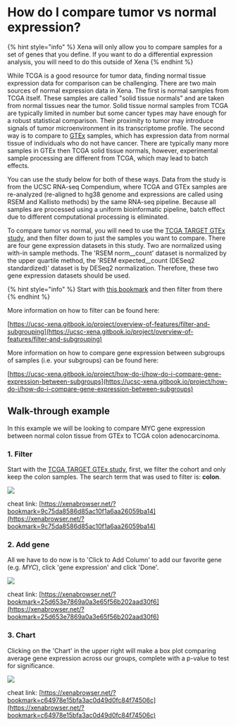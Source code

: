 # How do I compare tumor vs normal expression?

{% hint style="info" %}
Xena will only allow you to compare samples for a set of genes that you define. If you want to do a differential expression analysis, you will need to do this outside of Xena
{% endhint %}

While TCGA is a good resource for tumor data, finding normal tissue expression data for comparison can be challenging. There are two main sources of normal expression data in Xena. The first is normal samples from TCGA itself. These samples are called "solid tissue normals" and are taken from normal tissues near the tumor. Solid tissue normal samples from TCGA are typically limited in number but some cancer types may have enough for a robust statistical comparison. Their proximity to tumor may introduce signals of tumor microenvironment in its transcriptome profile. The second way is to compare to [GTEx](https://gtexportal.org/home/) samples, which has expression data from normal tissue of individuals who do not have cancer. There are typically many more samples in GTEx then TCGA solid tissue normals, however, experimental sample processing are different from TCGA, which may lead to batch effects.

You can use the study below for both of these ways. Data from the study is from the UCSC RNA-seq Compendium, where TCGA and GTEx samples are re-analyzed \(re-aligned to hg38 genome and expressions are called using RSEM and Kallisto methods\) by the same RNA-seq pipeline. Because all samples are processed using a uniform bioinformatic pipeline, batch effect due to different computational processing is eliminated.

To compare tumor vs normal, you will need to use the [TCGA TARGET GTEx study](https://xenabrowser.net/?bookmark=057c5fe67d5d79488b843d7a6e1a9840), and then filter down to just the samples you want to compare. There are four gene expression datasets in this study. Two are normalized using with-in sample methods. The 'RSEM norm\_\_count' dataset is normalized by the upper quartile method, the 'RSEM expected\_\_count \(DESeq2 standardized\)' dataset is by DESeq2 normalization. Therefore, these two gene expression datasets should be used.

{% hint style="info" %}
Start with [this bookmark](https://xenabrowser.net/?bookmark=057c5fe67d5d79488b843d7a6e1a9840) and then filter from there
{% endhint %}

More information on how to filter can be found here:

[https://ucsc-xena.gitbook.io/project/overview-of-features/filter-and-subgrouping](https://ucsc-xena.gitbook.io/project/overview-of-features/filter-and-subgrouping)

More information on how to compare gene expression between subgroups of samples \(i.e. your subgroups\) can be found here:

[https://ucsc-xena.gitbook.io/project/how-do-i/how-do-i-compare-gene-expression-between-subgroups](https://ucsc-xena.gitbook.io/project/how-do-i/how-do-i-compare-gene-expression-between-subgroups)

## Walk-through example

In this example we will be looking to compare MYC gene expression between normal colon tissue from GTEx to TCGA colon adenocarcinoma.

### 1. Filter

Start with the [TCGA TARGET GTEx study](https://xenabrowser.net/?bookmark=057c5fe67d5d79488b843d7a6e1a9840), first, we filter the cohort and only keep the colon samples. The search term that was used to filter is: **colon**.

![](../.gitbook/assets/colonfilter.gif)

cheat link: [https://xenabrowser.net/?bookmark=9c75da8586d85ac10f1a6aa26059ba14](https://xenabrowser.net/?bookmark=9c75da8586d85ac10f1a6aa26059ba14)

### 2. Add gene

All we have to do now is to 'Click to Add Column' to add our favorite gene \(e.g. _MYC_\), click 'gene expression' and click 'Done'.

![](../.gitbook/assets/addgene.gif)

cheat link: [https://xenabrowser.net/?bookmark=25d653e7869a0a3e65f56b202aad30f6](https://xenabrowser.net/?bookmark=25d653e7869a0a3e65f56b202aad30f6)

### 3. Chart

Clicking on the 'Chart' in the upper right will make a box plot comparing average gene expression across our groups, complete with a p-value to test for significance.

![](../.gitbook/assets/chart.gif)

cheat link: [https://xenabrowser.net/?bookmark=c64978e15bfa3ac0d49d0fc84f74506c](https://xenabrowser.net/?bookmark=c64978e15bfa3ac0d49d0fc84f74506c)

